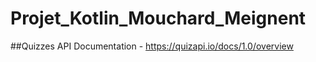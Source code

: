 # Projet_Kotlin_Mouchard_Meignent

##Quizzes API Documentation - <https://quizapi.io/docs/1.0/overview>